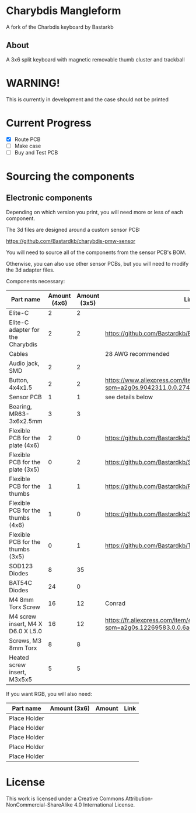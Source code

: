 # Charybdis Mangleform
A fork of the Charbdis keyboard by Bastarkb
## About
A 3x6 split keyboard with magnetic removable thumb cluster and trackball

# WARNING!
This is currently in development and the case should not be printed 

# Current Progress
- [x] Route PCB
- [ ] Make case
- [ ] Buy and Test PCB

# Sourcing the components

## Electronic components

Depending on which version you print, you will need more or less of each component.

The 3d files are designed around a custom sensor PCB:

https://github.com/Bastardkb/charybdis-pmw-sensor

You will need to source all of the components from the sensor PCB's BOM.

Otherwise, you can also use other sensor PCBs, but you will need to modify the 3d adapter files.

Components necessary:

| Part name                         | Amount (4x6) | Amount (3x5) | Link                                                                                       |
| --------------------------------- | ------------ | ------------ | ------------------------------------------------------------------------------------------ |
| Elite-C                           | 2            | 2            |                                                                                            |
| Elite-C adapter for the Charybdis | 2            | 2            | https://github.com/Bastardkb/Elite-C-holder                                         |
| Cables                            |              |              | 28 AWG recommended                                                                         |
| Audio jack, SMD                   | 2            | 2            |                                                                                            |
| Button, 4x4x1.5                   | 2            | 2            | https://www.aliexpress.com/item/1005001304569553.html?spm=a2g0s.9042311.0.0.27424c4dDwgcp7 |
| Sensor PCB                        | 1            | 1            | see details below                                                                          |
| Bearing, MR63-3x6x2.5mm           | 3            | 3            |                                                                                            |
| Flexible PCB for the plate (4x6)  | 2            | 0            | https://github.com/Bastardkb/Scylla-PCB-Plate                                              |
| Flexible PCB for the plate (3x5)  | 0            | 2            | https://github.com/Bastardkb/Skeletyl-PCB-plate                                            |
| Flexible PCB for the thumbs       | 1            | 1            | https://github.com/Bastardkb/PCB_thumbs_Charybdis                                          |
| Flexible PCB for the thumbs (4x6) | 1            | 0            | https://github.com/Bastardkb/Scylla-PCB-thumb-cluster                                      |
| Flexible PCB for the thumbs (3x5) | 0            | 1            | https://github.com/Bastardkb/TBK-Mini-PCB-thumb-cluster                                    |
| SOD123 Diodes                     | 8            | 35           |                                                                                            |
| BAT54C Diodes                     | 24           | 0            |                                                                                            |
| M4 8mm Torx Screw                 | 16           | 12           | Conrad                                                                                     |
| M4 screw insert, M4 X D6.0 X L5.0 | 16           | 12           | https://fr.aliexpress.com/item/4000232925592.html?spm=a2g0s.12269583.0.0.6aef4f282LZO4v    |
| Screws, M3 8mm Torx               | 8            | 8            |                                                                                            |
| Heated screw insert, M3x5x5       | 5            | 5            |                                                                                            |


If you want RGB, you will also need:

| Part name          |  Amount (3x6) | Amount        | Link       |
| ------------------ | ------        | ------------- | ---------- |
| Place Holder       |               |               |            |
| Place Holder       |               |               |            |
| Place Holder       |               |               |            |
| Place Holder       |               |               |            |
| Place Holder       |               |               |            |             



# License 

This work is licensed under a Creative Commons Attribution-NonCommercial-ShareAlike 4.0 International License.

